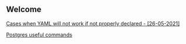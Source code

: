 ## Welcome


[Cases when YAML will not work if not properly declared - [26-05-2021]](blogs/Cases_when_YAML_will_not_work_if_not_properly_declared.md)



[Postgres useful commands](blogs/postgres_useful_commands.md)
